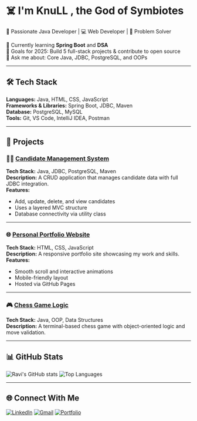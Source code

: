 # ☠️ I'm KnuLL , the God of Symbiotes
🚀 Passionate Java Developer | 💻 Web Developer | 🧩 Problem Solver  

🌱 Currently learning **Spring Boot** and **DSA**  
🎯 Goals for 2025: Build 5 full-stack projects & contribute to open source  
💬 Ask me about: Core Java, JDBC, PostgreSQL, and OOPs  

---

## 🛠️ Tech Stack
**Languages:** Java, HTML, CSS, JavaScript  
**Frameworks & Libraries:** Spring Boot, JDBC, Maven  
**Database:** PostgreSQL, MySQL  
**Tools:** Git, VS Code, IntelliJ IDEA, Postman  

---

## 🚀 Projects

### 🧑‍💼 [Candidate Management System](https://github.com/yourusername/Candidate-Management-System)
**Tech Stack:** Java, JDBC, PostgreSQL, Maven  
**Description:** A CRUD application that manages candidate data with full JDBC integration.  
**Features:**
- Add, update, delete, and view candidates
- Uses a layered MVC structure
- Database connectivity via utility class  

---

### 🌐 [Personal Portfolio Website](https://github.com/yourusername/Portfolio)
**Tech Stack:** HTML, CSS, JavaScript  
**Description:** A responsive portfolio site showcasing my work and skills.  
**Features:**
- Smooth scroll and interactive animations  
- Mobile-friendly layout  
- Hosted via GitHub Pages  

---

### 🎮 [Chess Game Logic](https://github.com/yourusername/Chess-Logic)
**Tech Stack:** Java, OOP, Data Structures  
**Description:** A terminal-based chess game with object-oriented logic and move validation.  

---

## 📊 GitHub Stats
![Ravi's GitHub stats](https://github-readme-stats.vercel.app/api?username=yourusername&show_icons=true&theme=tokyonight)
![Top Languages](https://github-readme-stats.vercel.app/api/top-langs/?username=yourusername&layout=compact&theme=tokyonight)

---

## 🌐 Connect With Me
[![LinkedIn](https://img.shields.io/badge/LinkedIn-blue?style=flat&logo=linkedin)](https://linkedin.com/in/yourprofile)
[![Gmail](https://img.shields.io/badge/Email-D14836?style=flat&logo=gmail&logoColor=white)](mailto:yourname@gmail.com)
[![Portfolio](https://img.shields.io/badge/Portfolio-000000?style=flat&logo=githubpages&logoColor=white)](https://yourportfolio.com)

